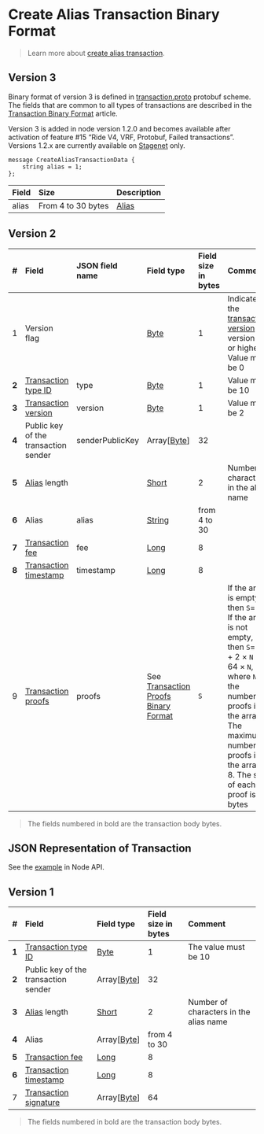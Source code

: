 # Create Alias Transaction Binary Format

> Learn more about [create alias transaction](/en/blockchain/transaction-type/create-alias-transaction).

## Version 3

Binary format of version 3 is defined in [transaction.proto](https://github.com/wavesplatform/protobuf-schemas/blob/master/proto/waves/transaction.proto) protobuf scheme. The fields that are common to all types of transactions are described in the [Transaction Binary Format](/en/blockchain/binary-format/transaction-binary-format/) article.

Version 3 is added in node version 1.2.0 and becomes available after activation of feature #15 “Ride V4, VRF, Protobuf, Failed transactions”. Versions 1.2.x are currently available on [Stagenet](/en/blockchain/blockchain-network/) only.

```
message CreateAliasTransactionData {
    string alias = 1;
};
```

| Field | Size | Description |
| :--- | :--- | :--- |
| alias | From 4 to 30 bytes | [Alias](/en/blockchain/account/alias) |

## Version 2

| # | Field | JSON field name | Field type | Field size in bytes | Comment |
| :--- | :--- | :--- | :--- | :--- | :--- |
| 1 | Version flag| | [Byte](/en/blockchain/blockchain/blockchain-data-types)  | 1 | Indicates the [transaction version](/en/blockchain/transaction/transaction-version) is version 2 or higher.<br> Value must be 0 |
| **2** | [Transaction type ID](/en/blockchain/transaction-type/) | type | [Byte](/en/blockchain/blockchain/blockchain-data-types)  | 1 | Value must be 10 |
| **3** | [Transaction version](/en/blockchain/transaction/transaction-version) | version | [Byte](/en/blockchain/blockchain/blockchain-data-types) | 1 | Value must be  2 |
| **4** | Public key of the transaction sender |senderPublicKey| Array[[Byte](/en/blockchain/blockchain/blockchain-data-types)] | 32 |  |
| **5** | [Alias](/en/blockchain/account/alias) length | | [Short](/en/blockchain/blockchain/blockchain-data-types) | 2 | Number of characters in the alias name |
| **6** | Alias |alias| [String](/en/blockchain/blockchain/blockchain-data-types) | from 4 to 30 |  |
| **7** | [Transaction fee](/en/blockchain/transaction/transaction-fee) | fee | [Long](/en/blockchain/blockchain/blockchain-data-types) | 8 |  |
| **8** | [Transaction timestamp](/en/blockchain/transaction/transaction-timestamp) | timestamp | [Long](/en/blockchain/blockchain/blockchain-data-types) | 8 |  |
| 9 | [Transaction proofs](/en/blockchain/transaction/transaction-proof) | proofs | See [Transaction Proofs Binary Format](/en/blockchain/binary-format/transaction-proof-binary-format) | `S` | If the array is empty, then `S`= 3. <br>If the array is not empty, then `S`= 3 + 2 × `N` + 64 × `N`, where `N` is the number of proofs in the array.<br>The maximum number of proofs in the array is 8. The size of each proof is 64 bytes |

> The fields numbered in bold are the transaction body bytes.

## JSON Representation of Transaction

See the [example](https://nodes.wavesnodes.com/transactions/info/5CZV9RouJs7uaRkZY741WDy9zV69npX1FTZqxo5fsryL) in Node API.

## Version 1

| # | Field | Field type | Field size in bytes | Comment |
| :--- | :--- | :--- | :--- | :--- |
| **1** | [Transaction type ID](/en/blockchain/transaction-type/) | [Byte](/en/blockchain/blockchain/blockchain-data-types) | 1 | The value must be 10 |
| **2** | Public key of the transaction sender | Array[[Byte](/en/blockchain/blockchain/blockchain-data-types)] | 32 |  |
| **3** | [Alias](/en/blockchain/account/alias) length | [Short](/en/blockchain/blockchain/blockchain-data-types) | 2 | Number of characters in the alias name |
| **4** | Alias | Array[[Byte](/en/blockchain/blockchain/blockchain-data-types)] | from 4 to 30 |  |
| **5** | [Transaction fee](/en/blockchain/transaction/transaction-fee) | [Long](/en/blockchain/blockchain/blockchain-data-types) | 8 |  |
| **6** | [Transaction timestamp](/en/blockchain/transaction/transaction-timestamp) | [Long](/en/blockchain/blockchain/blockchain-data-types) | 8 |  |
| 7 | [Transaction signature](/en/blockchain/transaction/transaction-signature) | Array[[Byte](/en/blockchain/blockchain/blockchain-data-types)] | 64 |  |  |

> The fields numbered in bold are the transaction body bytes.

